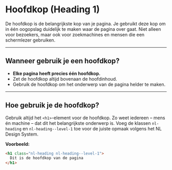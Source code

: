 # Hoofdkop (Heading 1)

De hoofdkop is de belangrijkste kop van je pagina. Je gebruikt deze kop om in één oogopslag duidelijk te maken waar de pagina over gaat. Niet alleen voor bezoekers, maar ook voor zoekmachines en mensen die een schermlezer gebruiken.

---

## Wanneer gebruik je een hoofdkop?

- **Elke pagina heeft precies één hoofdkop.**
- Zet de hoofdkop altijd bovenaan de hoofdinhoud.
- Gebruik de hoofdkop om het onderwerp van de pagina helder te maken.

---

## Hoe gebruik je de hoofdkop?

Gebruik altijd het `<h1>`-element voor de hoofdkop. Zo weet iedereen – mens én machine – dat dit het belangrijkste onderwerp is. Voeg de klassen `nl-heading` en `nl-heading--level-1` toe voor de juiste opmaak volgens het NL Design System.

**Voorbeeld:**

````html
<h1 class="nl-heading nl-heading--level-1">
  Dit is de hoofdkop van de pagina
</h1>
